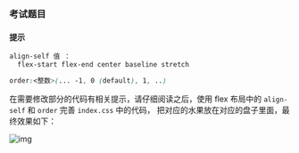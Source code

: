 ### 考试题目

#### 提示

```css
align-self 值 ：
  flex-start flex-end center baseline stretch

order:<整数>(... -1, 0 (default), 1, ..)
```

在需要修改部分的代码有相关提示，请仔细阅读之后，使用 flex 布局中的 `align-self` 和 `order` 完善 `index.css` 中的代码， 把对应的水果放在对应的盘子里面，最终效果如下：

![img](https://doc.shiyanlou.com/courses/7835/1777363/2cbd49989a172233149d84b248cd0bb7-0/wm)
